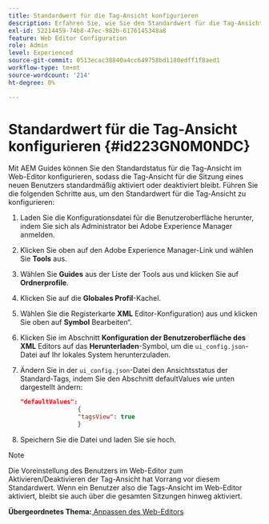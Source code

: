 ```yaml
---
title: Standardwert für die Tag-Ansicht konfigurieren
description: Erfahren Sie, wie Sie den Standardwert für die Tag-Ansicht konfigurieren
exl-id: 52214459-74b8-47ec-982b-6176145348a8
feature: Web Editor Configuration
role: Admin
level: Experienced
source-git-commit: 0513ecac38840a4cc649758bd1180edff1f8aed1
workflow-type: tm+mt
source-wordcount: '214'
ht-degree: 0%

---
```


# Standardwert für die Tag-Ansicht konfigurieren {#id223GN0M0NDC}

Mit AEM Guides können Sie den Standardstatus für die Tag-Ansicht im Web-Editor konfigurieren, sodass die Tag-Ansicht für die Sitzung eines neuen Benutzers standardmäßig aktiviert oder deaktiviert bleibt. Führen Sie die folgenden Schritte aus, um den Standardwert für die Tag-Ansicht zu konfigurieren:

1. Laden Sie die Konfigurationsdatei für die Benutzeroberfläche herunter, indem Sie sich als Administrator bei Adobe Experience Manager anmelden.
1. Klicken Sie oben auf den Adobe Experience Manager-Link und wählen Sie **Tools** aus.
1. Wählen Sie **Guides** aus der Liste der Tools aus und klicken Sie auf **Ordnerprofile**.
1. Klicken Sie auf die **Globales Profil**-Kachel.
1. Wählen Sie die Registerkarte **XML** Editor-Konfiguration) aus und klicken Sie oben auf **Symbol** Bearbeiten“.
1. Klicken Sie im Abschnitt **Konfiguration der Benutzeroberfläche des XML** Editors auf das **Herunterladen**-Symbol, um die `ui_config.json`-Datei auf Ihr lokales System herunterzuladen.
1. Ändern Sie in der `ui_config.json`-Datei den Ansichtsstatus der Standard-Tags, indem Sie den Abschnitt defaultValues wie unten dargestellt ändern:

   ```json
   "defaultValues":
                   {
                   "tagsView": true
                   }
   ```

1. Speichern Sie die Datei und laden Sie sie hoch.

>[!NOTE]
>
> Die Voreinstellung des Benutzers im Web-Editor zum Aktivieren/Deaktivieren der Tag-Ansicht hat Vorrang vor diesem Standardwert. Wenn ein Benutzer also die Tags-Ansicht im Web-Editor aktiviert, bleibt sie auch über die gesamten Sitzungen hinweg aktiviert.

**Übergeordnetes Thema:**[ Anpassen des Web-Editors](conf-web-editor.md)
